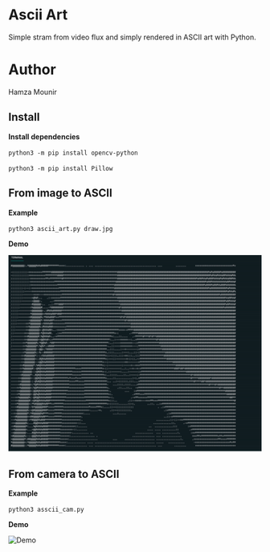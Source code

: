 # Ascii Art

Simple stram from video flux and simply rendered in ASCII art with Python.

# Author

Hamza Mounir

## Install

**Install dependencies**

`python3 -m pip install opencv-python`

`python3 -m pip install Pillow`

## From image to ASCII

**Example**

`python3 ascii_art.py draw.jpg`

**Demo**

![Demo](images/demo.png)

## From camera to ASCII

**Example**

`python3 asscii_cam.py`

**Demo**

![Demo](images/demo.gif)
